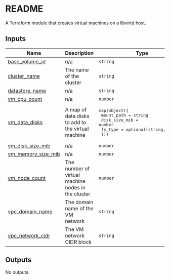 # README
A Terraform module that creates virtual machines on a libvirtd host.
<!-- BEGIN_TF_DOCS -->
## Inputs

| Name | Description | Type | Default | Required |
|------|-------------|------|---------|:--------:|
| <a name="input_base_volume_id"></a> [base\_volume\_id](#input\_base\_volume\_id) | n/a | `string` | n/a | yes |
| <a name="input_cluster_name"></a> [cluster\_name](#input\_cluster\_name) | The name of the cluster | `string` | n/a | yes |
| <a name="input_datastore_name"></a> [datastore\_name](#input\_datastore\_name) | n/a | `string` | n/a | yes |
| <a name="input_vm_cpu_count"></a> [vm\_cpu\_count](#input\_vm\_cpu\_count) | n/a | `number` | `2` | no |
| <a name="input_vm_data_disks"></a> [vm\_data\_disks](#input\_vm\_data\_disks) | A map of data disks to add to the virtual machine | <pre>map(object({<br>    mount_path    = string<br>    disk_size_mib = number<br>    fs_type       = optional(string, "ext4")<br>  }))</pre> | `{}` | no |
| <a name="input_vm_disk_size_mib"></a> [vm\_disk\_size\_mib](#input\_vm\_disk\_size\_mib) | n/a | `number` | `1024` | no |
| <a name="input_vm_memory_size_mib"></a> [vm\_memory\_size\_mib](#input\_vm\_memory\_size\_mib) | n/a | `number` | `2048` | no |
| <a name="input_vm_node_count"></a> [vm\_node\_count](#input\_vm\_node\_count) | The number of virtual machine nodes in the cluster | `number` | `2` | no |
| <a name="input_vpc_domain_name"></a> [vpc\_domain\_name](#input\_vpc\_domain\_name) | The domain name of the VM network | `string` | `"virtual.lan"` | no |
| <a name="input_vpc_network_cidr"></a> [vpc\_network\_cidr](#input\_vpc\_network\_cidr) | The VM network CIDR block | `string` | n/a | yes |

## Outputs

No outputs.
<!-- END_TF_DOCS -->